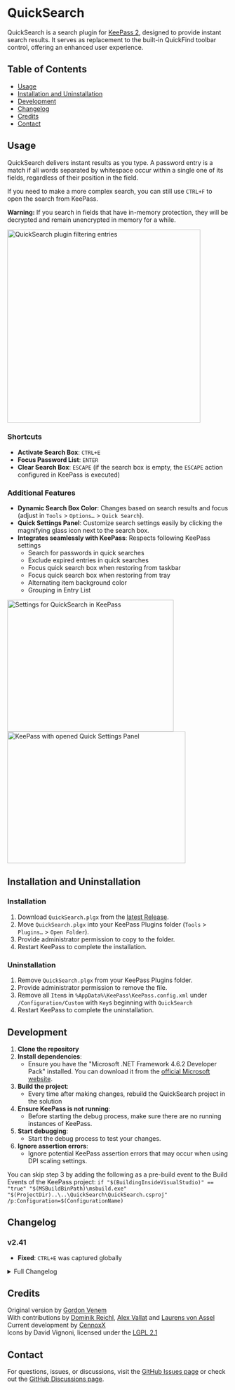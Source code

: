 # QuickSearch
QuickSearch is a search plugin for [KeePass 2](http://www.KeePass.info), designed to provide instant search results. It serves as replacement to the built-in QuickFind toolbar control, offering an enhanced user experience.

## Table of Contents
- [Usage](#usage)
- [Installation and Uninstallation](#installation-and-uninstallation)
- [Development](#development)
- [Changelog](#changelog)
- [Credits](#credits)
- [Contact](#contact)

## Usage
QuickSearch delivers instant results as you type. A password entry is a match if all words separated by whitespace occur within a single one of its fields, regardless of their position in the field.

 If you need to make a more complex search, you can still use `CTRL+F` to open the search from KeePass.

**Warning:** If you search in fields that have in-memory protection, they will be decrypted and remain unencrypted in memory for a while.

<img src="https://github.com/user-attachments/assets/04a44465-8d92-4a78-ba3b-5f0d6fdf890c" height="440" alt="QuickSearch plugin filtering entries" />

### Shortcuts
- **Activate Search Box**: `CTRL+E`
- **Focus Password List**: `ENTER`
- **Clear Search Box**: `ESCAPE` (if the search box is empty, the `ESCAPE` action configured in KeePass is executed)

### Additional Features
- **Dynamic Search Box Color**: Changes based on search results and focus (adjust in `Tools` > `Options…` > `Quick Search`).
- **Quick Settings Panel**: Customize search settings easily by clicking the magnifying glass icon next to the search box.
- **Integrates seamlessly with KeePass**: Respects following KeePass settings
  - Search for passwords in quick searches
  - Exclude expired entries in quick searches
  - Focus quick search box when restoring from taskbar
  - Focus quick search box when restoring from tray
  - Alternating item background color
  - Grouping in Entry List

<img src="https://github.com/user-attachments/assets/e2cd2c2c-bf5a-4ae7-bc94-afee530f05e4" height="300" width="379" align="left" alt="Settings for QuickSearch in KeePass" />
<img src="https://github.com/user-attachments/assets/e1ecf93a-da98-4c3b-8924-9c32c425ff19" height="300" width="406" alt="KeePass with opened Quick Settings Panel" />

## Installation and Uninstallation
### Installation
1. Download `QuickSearch.plgx` from the [latest Release](https://github.com/CennoxX/KeePass-QuickSearch/releases/latest).
2. Move `QuickSearch.plgx` into your KeePass Plugins folder (`Tools` > `Plugins…` > `Open Folder`).
3. Provide administrator permission to copy to the folder.
4. Restart KeePass to complete the installation.

### Uninstallation
1. Remove `QuickSearch.plgx` from your KeePass Plugins folder.
2. Provide administrator permission to remove the file.
3. Remove all `Item`s in `%AppData%\KeePass\KeePass.config.xml` under `/Configuration/Custom` with `Key`s beginning with `QuickSearch`
4. Restart KeePass to complete the uninstallation.

## Development
1. **Clone the repository**
2. **Install dependencies**:
   - Ensure you have the "Microsoft .NET Framework 4.6.2 Developer Pack" installed. You can download it from the [official Microsoft website](https://dotnet.microsoft.com/download/dotnet-framework).
3. **Build the project**:
   - Every time after making changes, rebuild the QuickSearch project in the solution
4. **Ensure KeePass is not running**:
   - Before starting the debug process, make sure there are no running instances of KeePass.
5. **Start debugging**:
   - Start the debug process to test your changes.
6. **Ignore assertion errors**:
   - Ignore potential KeePass assertion errors that may occur when using DPI scaling settings.

You can skip step 3 by adding the following as a pre-build event to the Build Events of the KeePass project: `if "$(BuildingInsideVisualStudio)" == "true" "$(MSBuildBinPath)\msbuild.exe" "$(ProjectDir)..\..\QuickSearch\QuickSearch.csproj" /p:Configuration=$(ConfigurationName)`
   
## Changelog
### v2.41
- **Fixed**: `CTRL+E` was captured globally

<details>
<summary>Full Changelog</summary>
### v2.40
- **Fixed**: Show previously partially cut off text in options.

### v2.39
- **Fixed**: Crash on missing KeeTheme.

### v2.38
- **Added**: Alternating item backgrounds in search.
- **Added**: Add placeholder text to search box.

### v2.37
- **Added**: Localize the quick settings panel using KeePass localization.
- **Added**: Use search combobox items like KeePass search.
- **Added**: Search in tags.
- **Added**: Add tooltip to search box.
- **Fixed**: Group search and exclude expired entries in some cases.
- **Fixed**: Groupbox color with the dark theme from the KeeTheme plugin.

### v2.36
- **Changed**: Shortcut to activate search box now `CTRL+E`.
- **Changed**: Use modern default colors.
- **Changed**: Updated icons to avoid copyright issues.
- **Changed**: Align settings with KeePass aesthetics.
- **Fixed**: Color selection with the dark theme from the KeeTheme plugin.

### v2.35
- **Added**: Show passwords in groups.
- **Added**: Search in group names.

### v2.34
- **Added**: Sync KeePass search settings.
- **Added**: Consistent use of KeePass settings for focus.
- **Added**: Reset search on empty search box.
- **Added**: Always hide KeePass QuickFind.
- **Changed**: Revised PlgX creation.
- **Fixed**: Option exclude expired entries.
- **Fixed**: Display of entries on reset.
- **Fixed**: Text formatting of expired entries.

### v2.33
- **Added**: Respect KeePass settings when focusing the search box on restoring from tray or minimized.
- **Added**: KeePass2.x as a submodule.

### v2.32
- **Fixed**: Shortcut to activate search box, now `CTRL+SHIFT+X`.
- **Added**: Focus password list on `ENTER`.
- **Added**: Clear search box on `ESCAPE`, use the `ESCAPE` action configured in KeePass if the search box is empty.
- **Added**: Focus search box on restoring from tray or minimized state.
- **Added**: Strike out expired entries.

### v2.31
- **Fixed**: Search functionality issue after sync.
- **Added**: `CTRL+Backspace` deletes the last word.

### v2.30
- **Changed**: Updated build configuration.

### v2.29
- **Fixed**: Compatibility issues.

### v2.28
- **Fixed**: Automatic check for updates.

### v2.27
- **Added**: Automatic check for updates.

### v2.26
- **Added**: `CTRL+SHIFT+F` shortcut for activating search textbox.

### v2.17
- **Fixed**: Support KeePass 2.17.

### v2.13 b0.0.0.2
- **Fixed**:  QuickSearch.config will now be saved in the application directory if `PreferUserConfiguration==false`.
- **Added**: Custom mouse cursor for `ColorSelectButton`.

### v0.3
- **Changed**: Configuration system updated; settings now stored in the KeePass config file instead of `QuickSearch.config`.
- **Changed**: Redistributable format updated to `.plgx` from `.dll`.
- **Fixed**: Support KeePass 2.28 and likely earlier versions (untested).

</details>

## Credits
Original version by [Gordon Venem](https://profon.wordpress.com/quicksearch/)<br />
With contributions by [Dominik Reichl](https://sourceforge.net/u/dreichl/profile/), [Alex Vallat](https://sourceforge.net/u/alexvallat/profile/) and [Laurens von Assel](https://github.com/biolauri)<br />
Current development by [CennoxX](https://github.com/CennoxX/)<br />
Icons by David Vignoni, licensed under the [LGPL 2.1](https://www.gnu.org/licenses/old-licenses/lgpl-2.1.html)

## Contact
For questions, issues, or discussions, visit the [GitHub Issues page](https://github.com/CennoxX/keepass-quicksearch/issues) or check out the [GitHub Discussions page](https://github.com/CennoxX/keepass-quicksearch/discussions).
